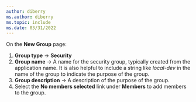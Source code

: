 ```yaml
---
author: diberry
ms.author: diberry
ms.topic: include
ms.date: 03/31/2022
---
```

On the **New Group** page:

1. **Group type** &rarr; **Security**
1. **Group name** &rarr; A name for the security group, typically created from the application name.  It is also helpful to include a string like *local-dev* in the name of the group to indicate the purpose of the group.
1. **Group description** &rarr; A description of the purpose of the group.
1. Select the **No members selected** link under **Members** to add members to the group.
